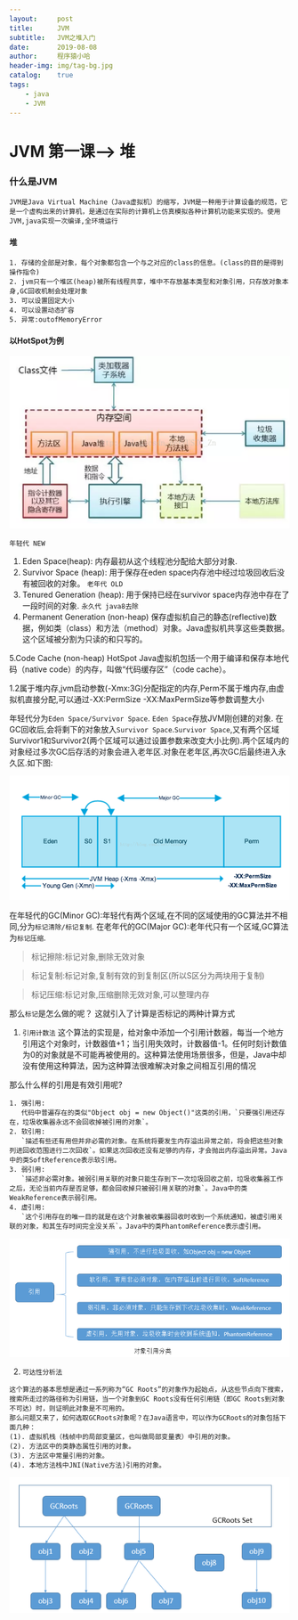 ```yaml
---
layout:     post
title:      JVM
subtitle:   JVM之堆入门
date:       2019-08-08
author:     程序猿小哈
header-img: img/tag-bg.jpg
catalog: 	true
tags:
    - java
    - JVM
---
```

# JVM 第一课--> 堆

### 什么是JVM
``
JVM是Java Virtual Machine（Java虚拟机）的缩写，JVM是一种用于计算设备的规范，它是一个虚构出来的计算机，是通过在实际的计算机上仿真模拟各种计算机功能来实现的。使用JVM,java实现一次编译,全环境运行
``

#### 堆
```
1. 存储的全部是对象，每个对象都包含一个与之对应的class的信息。(class的目的是得到操作指令) 
2. jvm只有一个堆区(heap)被所有线程共享，堆中不存放基本类型和对象引用，只存放对象本身,GC回收机制会处理对象
3. 可以设置固定大小
4. 可以设置动态扩容  
5. 异常:outofMemoryError
```

#### 以HotSpot为例

![JVM运行时数据区](/postImg/JVM04.png "")

`年轻代 NEW`
1. Eden Space(heap): 内存最初从这个线程池分配给大部分对象.
2. Survivor Space (heap): 用于保存在eden space内存池中经过垃圾回收后没有被回收的对象。
`老年代 OLD`
3. Tenured Generation (heap): 用于保持已经在survivor space内存池中存在了一段时间的对象.
`永久代 java8去除`
4. Permanent Generation (non-heap)  保存虚拟机自己的静态(reflective)数据，例如类（class）和方法（method）对象。Java虚拟机共享这些类数据。这个区域被分割为只读的和只写的。

5.Code Cache (non-heap) HotSpot Java虚拟机包括一个用于编译和保存本地代码（native code）的内存，叫做“代码缓存区”（code cache）。

1.2属于堆内存,jvm启动参数(-Xmx:3G)分配指定的内存,Perm不属于堆内存,由虚拟机直接分配,可以通过-XX:PermSize -XX:MaxPermSize等参数调整大小


年轻代分为`Eden Space/Survivor Space`. `Eden Space`存放JVM刚创建的对象. 在GC回收后,会将剩下的对象放入`Survivor Space`.`Survivor Space`,又有两个区域Survivor1和Survivor2(两个区域可以通过设置参数来改变大小比例).两个区域内的对象经过多次GC后存活的对象会进入老年区.对象在老年区,再次GC后最终进入永久区.如下图:

 ![对象流转图](/postImg/JVM05.png "")

在年轻代的GC(Minor GC):年轻代有两个区域,在不同的区域使用的GC算法并不相同,分为`标记清除/标记复制`.
在老年代的GC(Major GC):老年代只有一个区域,GC算法为`标记压缩`.

> 标记擦除:标记对象,删除无效对象

> 标记复制:标记对象,复制有效的到复制区(所以S区分为两块用于复制)

> 标记压缩:标记对象,压缩删除无效对象,可以整理内存

那么`标记`是怎么做的呢？ 这就引入了计算是否标记的两种计算方式

1. `引用计数法`
这个算法的实现是，给对象中添加一个引用计数器，每当一个地方引用这个对象时，计数器值+1；当引用失效时，计数器值-1。任何时刻计数值为0的对象就是不可能再被使用的。这种算法使用场景很多，但是，Java中却没有使用这种算法，因为这种算法很难解决对象之间相互引用的情况

那么什么样的引用是有效引用呢?
```
1. 强引用:
   代码中普遍存在的类似"Object obj = new Object()"这类的引用，`只要强引用还存在，垃圾收集器永远不会回收掉被引用的对象`。
2. 软引用:
   `描述有些还有用但并非必需的对象。在系统将要发生内存溢出异常之前，将会把这些对象列进回收范围进行二次回收`。如果这次回收还没有足够的内存，才会抛出内存溢出异常。Java中的类SoftReference表示软引用。
3. 弱引用:
   `描述非必需对象。被弱引用关联的对象只能生存到下一次垃圾回收之前，垃圾收集器工作之后，无论当前内存是否足够，都会回收掉只被弱引用关联的对象`。Java中的类WeakReference表示弱引用。
4. 虚引用:
   `这个引用存在的唯一目的就是在这个对象被收集器回收时收到一个系统通知，被虚引用关联的对象，和其生存时间完全没关系`。Java中的类PhantomReference表示虚引用。
```

 ![4种引用](/postImg/JVM06.png "")

2. `可达性分析法`

```
这个算法的基本思想是通过一系列称为“GC Roots”的对象作为起始点，从这些节点向下搜索，搜索所走过的路径称为引用链，当一个对象到GC Roots没有任何引用链（即GC Roots到对象不可达）时，则证明此对象是不可用的。
那么问题又来了，如何选取GCRoots对象呢？在Java语言中，可以作为GCRoots的对象包括下面几种：
(1). 虚拟机栈（栈帧中的局部变量区，也叫做局部变量表）中引用的对象。
(2). 方法区中的类静态属性引用的对象。
(3). 方法区中常量引用的对象。
(4). 本地方法栈中JNI(Native方法)引用的对象。
```

 ![可达性分析法](/postImg/JVM07.png "")






















